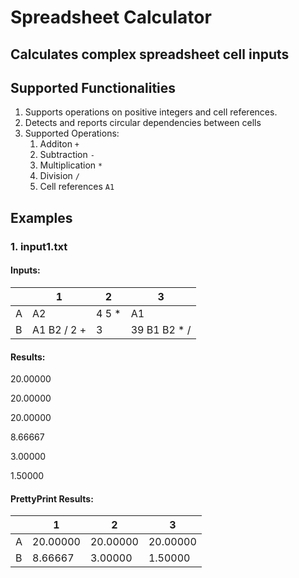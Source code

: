 # Spreadsheet Calculator
## Calculates complex spreadsheet cell inputs

## Supported Functionalities
1. Supports operations on positive integers and cell references.
2. Detects and reports circular dependencies between cells
3. Supported Operations:
	1. Additon `+`
	2. Subtraction `-`
	3. Multiplication `*`
	4. Division `/`
	5. Cell references `A1`

## Examples
### 1. input1.txt

#### Inputs:

| | 1        | 2           | 3  |
|----| ------------- |---------------| ------|
|A | A2 | 4 5 * | A1|
|B  | A1 B2 / 2 + |3 |39 B1 B2 * /|


#### Results:

20.00000

20.00000

20.00000

8.66667

3.00000

1.50000


#### PrettyPrint Results:

| | 1        | 2           | 3  |
|----| ------------- |---------------| ------|
|A| 20.00000     | 20.00000 | 20.00000 |
|B| 8.66667      | 3.00000      | 1.50000 |
